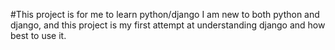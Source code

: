 
#This project is for me to learn python/django
I am new to both python and django, and this project is my first attempt at
understanding django and how best to use it.
